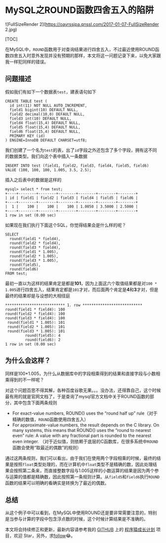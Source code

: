 # MySQL之ROUND函数四舍五入的陷阱

![FullSizeRender 2](https://oayrssjpa.qnssl.com/2017-01-07-FullSizeRender 2.jpg)

[TOC]

在MySQL中，`ROUND`函数用于对查询结果进行四舍五入，不过最近使用ROUND函数四舍五入时意外发现并没有预期的那样，本文将这一问题记录下来，以免大家跟我一样犯同样的错误。

## 问题描述

假如我们有如下一个数据表`test`，建表语句如下

    CREATE TABLE test (
      id int(11) NOT NULL AUTO_INCREMENT,
      field1 bigint(10) DEFAULT NULL,
      field2 decimal(10,0) DEFAULT NULL,
      field3 int(10) DEFAULT NULL,
      field4 float(15,4) DEFAULT NULL,
      field5 float(15,4) DEFAULT NULL,
      field6 float(15,4) DEFAULT NULL,
      PRIMARY KEY (id)
    ) ENGINE=InnoDB DEFAULT CHARSET=utf8;

我们创建了一个名为`test`的表，出了`id`字段之外还包含了多个字段，拥有这不同的数据类型。我们向这个表中插入一条数据
    
    INSERT INTO test (field1, field2, field3, field4, field5, field6) VALUE (100, 100, 100, 1.005, 3.5, 2.5);
    
插入之后表中的数据是这样的

    mysql> select * from test;
    +----+--------+--------+--------+--------+--------+--------+
    | id | field1 | field2 | field3 | field4 | field5 | field6 |
    +----+--------+--------+--------+--------+--------+--------+
    |  1 |    100 |    100 |    100 | 1.0050 | 3.5000 | 2.5000 |
    +----+--------+--------+--------+--------+--------+--------+
    1 row in set (0.00 sec)

如果现在我们执行下面这个SQL，你觉得结果会是什么样的呢？

    SELECT
      round(field1 * field4),
      round(field2 * field4),
      round(field3 * field4),
      round(field1 * 1.005),
      round(field2 * 1.005),
      round(field3 * 1.005),
      round(field5),
      round(field6)
    FROM test;

最初一直以为这样的结果肯定是都是**101**，因为上面这六个取值结果都是对`100 * 1.005`进行四舍五入，结果肯定都是`101`才对，而后面两个肯定是**4**和**3**才对，但是最终的结果却是与设想的大相径庭

    *************************** 1. row ***************************
    round(field1 * field4): 100
    round(field2 * field4): 100
    round(field3 * field4): 100
     round(field1 * 1.005): 101
     round(field2 * 1.005): 101
     round(field3 * 1.005): 101
             round(field5): 4
             round(field6): 2
    1 row in set (0.00 sec)

## 为什么会这样？

同样是100*1.005，为什么从数据库中的字段相乘得到的结果和直接字段与小数相乘得到的不一样呢？

对这个问题百思不得其解，各种百度谷歌无果。。。没办法，还得靠自己，这个时候最有用的就是官网文档了，于是查询了mysql官方文档中关于ROUND函数的部分，其中包含下面两条规则

- For exact-value numbers, ROUND() uses the “round half up” rule（对于精确的数值，`ROUND`函数使用四舍五入）
- For approximate-value numbers, the result depends on the C library. On many systems, this means that ROUND() uses the “round to nearest even” rule: A value with any fractional part is rounded to the nearest even integer. （对于近似值，则依赖于底层的C函数库，在很多系统中`ROUND`函数会使用“取最近的偶数”的规则）

通过这两条规则，我们可以看出，由于我们在使用两个字段相乘的时候，最终的结果是按照`float`类型处理的，而在计算机中`float`类型不是精确的数，因此处理结果会按照第二条来，而直接整数字段与1.005这样的小数运算的结果是因为两个参与运算的值都是精确数，因此按照第一条规则计算。从`field5`和`field6`执行`ROUND`函数的结果可以明确的看确实是转换为了最近的偶数。

## 总结

从这个例子中可以看到，在MySQL中使用ROUND还是要非常需要注意的，特别是当参与计算的字段中包含浮点数的时候，这个时候计算结果是不准确的。

本文将会持续修正和更新，最新内容请参考我的 [GITHUB](https://github.com/mylxsw) 上的 [程序猿成长计划](https://github.com/mylxsw/growing-up) 项目，欢迎 Star，另外，求[follow](https://github.com/mylxsw)😂。


